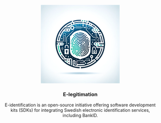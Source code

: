 <p align="center">
  <img width="256px" height="256px" src="https://github.com/e-identification/.github/blob/main/e-identification.png" alt="E-identification logo">
</p>

<h3 align="center">
  E-legitimation
</h3>
<p align="center">
 E-identification is an open-source initiative offering software development kits (SDKs) for integrating Swedish electronic identification services, including BankID. 
</p>